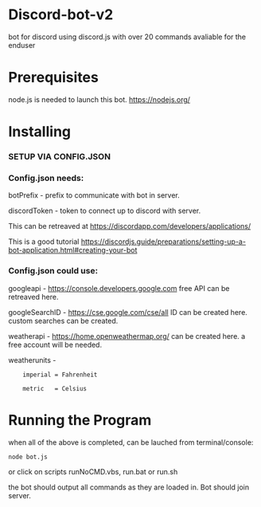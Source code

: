 # Discord-bot-v2

bot for discord using discord.js with over 20 commands avaliable for the enduser

# Prerequisites

node.js is needed to launch this bot. https://nodejs.org/

# Installing

### SETUP VIA CONFIG.JSON

### Config.json needs:
botPrefix       - prefix to communicate with bot in server.

discordToken    - token to connect up to discord with server.

This can be retreaved at https://discordapp.com/developers/applications/
    
This is a good tutorial https://discordjs.guide/preparations/setting-up-a-bot-application.html#creating-your-bot
    
### Config.json could use:
googleapi       - https://console.developers.google.com free API can be retreaved here.

googleSearchID  - https://cse.google.com/cse/all ID can be created here. custom searches can be created.

weatherapi      - https://home.openweathermap.org/ can be created here. a free account will be needed.

weatherunits    - 
```
    imperial = Fahrenheit
    
    metric   = Celsius
```

# Running the Program
when all of the above is completed, can be lauched from terminal/console:
```
node bot.js
```

or click on scripts runNoCMD.vbs, run.bat or run.sh

the bot should output all commands as they are loaded in. Bot should join server.
